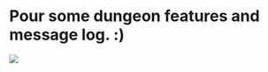 # Pour some dungeon features and message log. :)

![](https://41.media.tumblr.com/tumblr_m0rnl1lTFa1qh883io1_1280.png)

